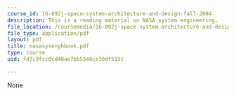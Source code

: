 ```yaml
---
course_id: 16-892j-space-system-architecture-and-design-fall-2004
description: This is a reading material on NASA system engineering.
file_location: /coursemedia/16-892j-space-system-architecture-and-design-fall-2004/fd7c9fcc0cd48ae7bb5348ce30df515c_nasasysenghbook.pdf
file_type: application/pdf
layout: pdf
title: nasasysenghbook.pdf
type: course
uid: fd7c9fcc0cd48ae7bb5348ce30df515c

---
```

None